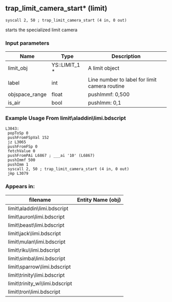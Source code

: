 ## trap_limit_camera_start* (limit)

`syscall 2, 50 ; trap_limit_camera_start (4 in, 0 out)`

starts the specialized limit camera

### Input parameters
| Name | Type | Description
|------|------|------------
| limit_obj   | YS::LIMIT_1 *   | A limit object
| label   | int   | Line number to label for limit camera routine
| objspace_range   | float   | pushImmf: 0,500
| is_air   | bool   | pushImm: 0,1


### Example Usage From limit\aladdin\limi.bdscript
```plaintext
L3043:
 popToSp 0
 pushFromFSpVal 152
 jz L3065
 pushFromFSp 0
 fetchValue 0
 pushFromPAi L6867 ; ___ai '10' (L6867)
 pushImmf 500
 pushImm 1
 syscall 2, 50 ; trap_limit_camera_start (4 in, 0 out)
 jmp L3079
```


### Appears in:
| filename | Entity Name (obj)
|----------|-------------
| limit\aladdin\limi.bdscript       |           
| limit\auron\limi.bdscript       |           
| limit\beast\limi.bdscript       |           
| limit\jack\limi.bdscript       |           
| limit\mulan\limi.bdscript       |           
| limit\riku\limi.bdscript       |           
| limit\simba\limi.bdscript       |           
| limit\sparrow\limi.bdscript       |           
| limit\trinity\limi.bdscript       |           
| limit\trinity_wi\limi.bdscript       |           
| limit\tron\limi.bdscript       |           



